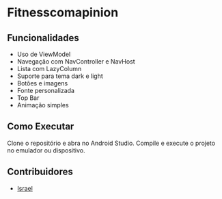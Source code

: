 # Fitnesscomapinion

## Funcionalidades
- Uso de ViewModel
- Navegação com NavController e NavHost
- Lista com LazyColumn
- Suporte para tema dark e light
- Botões e imagens
- Fonte personalizada
- Top Bar
- Animação simples

## Como Executar
Clone o repositório e abra no Android Studio. Compile e execute o projeto no emulador ou dispositivo.

## Contribuidores
- [Israel](https://github.com/israeldevbca)
